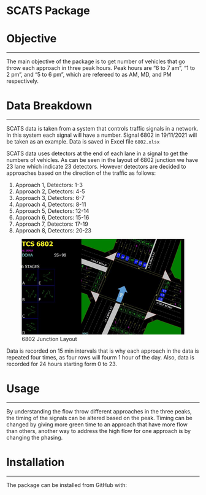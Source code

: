SCATS Package
================

# Objective

------------------------------------------------------------------------

The main objective of the package is to get number of vehicles that go
throw each approach in three peak hours. Peak hours are “6 to 7 am”, “1
to 2 pm”, and “5 to 6 pm”, which are refereed to as AM, MD, and PM
respectively.

# Data Breakdown

------------------------------------------------------------------------

SCATS data is taken from a system that controls traffic signals in a
network. In this system each signal will have a number. Signal 6802 in
19/11/2021 will be taken as an example. Data is saved in Excel file
`6802.xlsx`

SCATS data uses detectors at the end of each lane in a signal to get the
numbers of vehicles. As can be seen in the layout of 6802 junction we
have 23 lane which indicate 23 detectors. However detectors are decided
to approaches based on the direction of the traffic as follows:

1.  Approach 1, Detectors: 1-3
2.  Approach 2, Detectors: 4-5
3.  Approach 3, Detectors: 6-7
4.  Approach 4, Detectors: 8-11
5.  Approach 5, Detectors: 12-14
6.  Approach 6, Detectors: 15-16
7.  Approach 7, Detectors: 17-19
8.  Approach 8, Detectors: 20-23

<figure>
<img src="6802%20Layout.JPG" alt="6802 Junction Layout" />
<figcaption aria-hidden="true">6802 Junction Layout</figcaption>
</figure>

Data is recorded on 15 min intervals that is why each approach in the
data is repeated four times, as four rows will fourm 1 hour of the day.
Also, data is recorded for 24 hours starting form 0 to 23.

# Usage

------------------------------------------------------------------------

By understanding the flow throw different approaches in the three peaks,
the timing of the signals can be altered based on the peak. Timing can
be changed by giving more green time to an approach that have more flow
than others, another way to address the high flow for one approach is by
changing the phasing.

# Installation

------------------------------------------------------------------------

The package can be installed from GitHub with:
